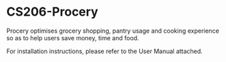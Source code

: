 # CS206-Procery

Procery optimises grocery shopping, pantry usage and cooking experience so as to help users save money, time and food.


For installation instructions, please refer to the User Manual attached.
